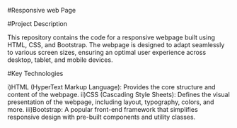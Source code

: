 #Responsive web Page

#Project Description

This repository contains the code for a responsive webpage built using HTML, CSS, and Bootstrap. The webpage is designed to adapt seamlessly to various screen sizes, ensuring an optimal user experience across desktop, tablet, and mobile devices.

#Key Technologies

i)HTML (HyperText Markup Language): Provides the core structure and content of the webpage.
ii)CSS (Cascading Style Sheets): Defines the visual presentation of the webpage, including layout, typography, colors, and more.
iii)Bootstrap: A popular front-end framework that simplifies responsive design with pre-built components and utility classes.
